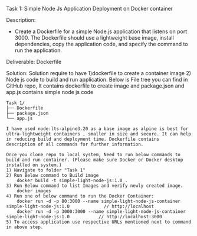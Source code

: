 Task 1: Simple Node Js Application Deployment on Docker container

Description:
  - Create a Dockerfile for a simple Node.js application that listens on port 3000. The
	Dockerfile should use a lightweight base image, install dependencies, copy the
	application code, and specify the command to run the application.
	
Deliverable: Dockerfile


Solution:
	Solution require to have 1)dockerfile to create a container image 2) Node js code to build and run application. Below is File tree you can find in GitHub repo, It contains dockerfile to create image and package.json and app.js contains simple node js code


	Task 1/
	├── Dockerfile
	├── package.json
	└── app.js

	I have used node:lts-alpine3.20 as a base image as alpine is best for ultra-lightweight containers , smaller in size and secure. It can help in reducing build and deployment time. Dockerfile contains  description of all commands for further information.
	
	Once you clone repo to local system, Need to run below commands to build and run container. (Please make sure Docker or Docker desktop installed on system.)
	1) Navigate to folder "Task 1"
	2) Run Below command to Build image
		docker build -t simple-light-node-js:1.0 .
	3) Run Below command to list Images and verify newly created image.
		docker images
	4) Run one of below command to run the Docker Container:
		docker run -d -p 80:3000 --name simple-light-node-js-container simple-light-node-js:1.0  			// http://localhost
		docker run -d -p 3000:3000 --name simple-light-node-js-container simple-light-node-js:1.0  		    // http://localhost:3000
	5) To access application use respective URLs mentioned next to command in above step.
